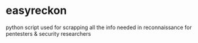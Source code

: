 # easyreckon
python script used for scrapping all the info needed in reconnaissance for pentesters &amp; security researchers
